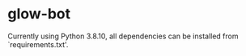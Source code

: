 # glow-bot

Currently using Python 3.8.10, all dependencies can be installed from `requirements.txt'.